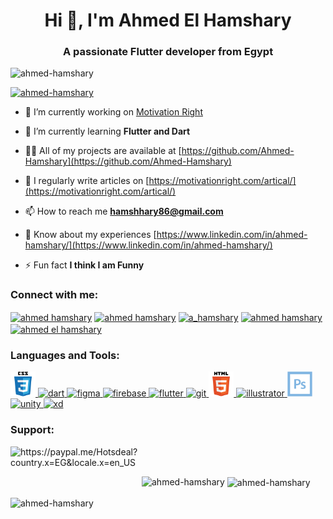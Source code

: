 <h1 align="center">Hi 👋, I'm Ahmed El Hamshary</h1>
<h3 align="center">A passionate Flutter developer from Egypt</h3>

<p align="left"> <img src="https://komarev.com/ghpvc/?username=ahmed-hamshary&label=Profile%20views&color=0e75b6&style=flat" alt="ahmed-hamshary" /> </p>

<p align="left"> <a href="https://github.com/ryo-ma/github-profile-trophy"><img src="https://github-profile-trophy.vercel.app/?username=ahmed-hamshary" alt="ahmed-hamshary" /></a> </p>

- 🔭 I’m currently working on [Motivation Right](https://motivationright.com/)

- 🌱 I’m currently learning **Flutter and Dart**

- 👨‍💻 All of my projects are available at [https://github.com/Ahmed-Hamshary](https://github.com/Ahmed-Hamshary)

- 📝 I regularly write articles on [https://motivationright.com/artical/](https://motivationright.com/artical/)

- 📫 How to reach me **hamshhary86@gmail.com**

- 📄 Know about my experiences [https://www.linkedin.com/in/ahmed-hamshary/](https://www.linkedin.com/in/ahmed-hamshary/)

- ⚡ Fun fact **I think I am Funny**

<h3 align="left">Connect with me:</h3>
<p align="left">
<a href="https://linkedin.com/in/ahmed hamshary" target="blank"><img align="center" src="https://raw.githubusercontent.com/rahuldkjain/github-profile-readme-generator/master/src/images/icons/Social/linked-in-alt.svg" alt="ahmed hamshary" height="30" width="40" /></a>
<a href="https://fb.com/ahmed hamshary" target="blank"><img align="center" src="https://raw.githubusercontent.com/rahuldkjain/github-profile-readme-generator/master/src/images/icons/Social/facebook.svg" alt="ahmed hamshary" height="30" width="40" /></a>
<a href="https://instagram.com/a_hamshary" target="blank"><img align="center" src="https://raw.githubusercontent.com/rahuldkjain/github-profile-readme-generator/master/src/images/icons/Social/instagram.svg" alt="a_hamshary" height="30" width="40" /></a>
<a href="https://www.behance.net/ahmed hamshary" target="blank"><img align="center" src="https://raw.githubusercontent.com/rahuldkjain/github-profile-readme-generator/master/src/images/icons/Social/behance.svg" alt="ahmed hamshary" height="30" width="40" /></a>
<a href="https://www.youtube.com/c/ahmed el hamshary" target="blank"><img align="center" src="https://raw.githubusercontent.com/rahuldkjain/github-profile-readme-generator/master/src/images/icons/Social/youtube.svg" alt="ahmed el hamshary" height="30" width="40" /></a>
</p>

<h3 align="left">Languages and Tools:</h3>
<p align="left"> <a href="https://www.w3schools.com/css/" target="_blank" rel="noreferrer"> <img src="https://raw.githubusercontent.com/devicons/devicon/master/icons/css3/css3-original-wordmark.svg" alt="css3" width="40" height="40"/> </a> <a href="https://dart.dev" target="_blank" rel="noreferrer"> <img src="https://www.vectorlogo.zone/logos/dartlang/dartlang-icon.svg" alt="dart" width="40" height="40"/> </a> <a href="https://www.figma.com/" target="_blank" rel="noreferrer"> <img src="https://www.vectorlogo.zone/logos/figma/figma-icon.svg" alt="figma" width="40" height="40"/> </a> <a href="https://firebase.google.com/" target="_blank" rel="noreferrer"> <img src="https://www.vectorlogo.zone/logos/firebase/firebase-icon.svg" alt="firebase" width="40" height="40"/> </a> <a href="https://flutter.dev" target="_blank" rel="noreferrer"> <img src="https://www.vectorlogo.zone/logos/flutterio/flutterio-icon.svg" alt="flutter" width="40" height="40"/> </a> <a href="https://git-scm.com/" target="_blank" rel="noreferrer"> <img src="https://www.vectorlogo.zone/logos/git-scm/git-scm-icon.svg" alt="git" width="40" height="40"/> </a> <a href="https://www.w3.org/html/" target="_blank" rel="noreferrer"> <img src="https://raw.githubusercontent.com/devicons/devicon/master/icons/html5/html5-original-wordmark.svg" alt="html5" width="40" height="40"/> </a> <a href="https://www.adobe.com/in/products/illustrator.html" target="_blank" rel="noreferrer"> <img src="https://www.vectorlogo.zone/logos/adobe_illustrator/adobe_illustrator-icon.svg" alt="illustrator" width="40" height="40"/> </a> <a href="https://www.photoshop.com/en" target="_blank" rel="noreferrer"> <img src="https://raw.githubusercontent.com/devicons/devicon/master/icons/photoshop/photoshop-line.svg" alt="photoshop" width="40" height="40"/> </a> <a href="https://unity.com/" target="_blank" rel="noreferrer"> <img src="https://www.vectorlogo.zone/logos/unity3d/unity3d-icon.svg" alt="unity" width="40" height="40"/> </a> <a href="https://www.adobe.com/products/xd.html" target="_blank" rel="noreferrer"> <img src="https://cdn.worldvectorlogo.com/logos/adobe-xd.svg" alt="xd" width="40" height="40"/> </a> </p>

<h3 align="left">Support:</h3>
<p><a href="https://www.buymeacoffee.com/https://paypal.me/Hotsdeal?country.x=EG&locale.x=en_US"> <img align="left" src="https://cdn.buymeacoffee.com/buttons/v2/default-yellow.png" height="50" width="210" alt="https://paypal.me/Hotsdeal?country.x=EG&locale.x=en_US" /></a></p><br><br>

<p><img align="left" src="https://github-readme-stats.vercel.app/api/top-langs?username=ahmed-hamshary&show_icons=true&locale=en&layout=compact" alt="ahmed-hamshary" /></p>

<p>&nbsp;<img align="center" src="https://github-readme-stats.vercel.app/api?username=ahmed-hamshary&show_icons=true&locale=en" alt="ahmed-hamshary" /></p>

<p><img align="center" src="https://github-readme-streak-stats.herokuapp.com/?user=ahmed-hamshary&" alt="ahmed-hamshary" /></p>
